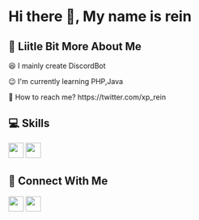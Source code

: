 # Hi there 👋, My name is rein


## 💫 Liitle Bit More About Me
<p>😆 I mainly create DiscordBot</p>
<p>😉 I'm currently learning PHP,Java</p>
<p>🤪 How to reach me? https://twitter.com/xp_rein</p>

## 💻 Skills
<p>
<img src="https://img.shields.io/badge/python-3670A0?style=for-the-badge&logo=python&logoColor=ffdd54" style="margin-bottom: 4px;" height="30px">
<img src="https://img.shields.io/badge/javascript-%23323330.svg?style=for-the-badge&logo=javascript&logoColor=%23F7DF1E" style="margin-bottom: 4px;" height="30px">
</p>

## 👥 Connect With Me
<p>
<a href="https://twitter.com/xp_rein"><img src="https://img.shields.io/badge/Twitter-%231DA1F2.svg?style=for-the-badge&logo=Twitter&logoColor=white" style="margin-bottom: 4px;" height="30px" target="_blank"></a>
<a href="https://twitter.com/rein#0001"><img src="https://img.shields.io/badge/Discord-%237289DA.svg?style=for-the-badge&logo=discord&logoColor=white" style="margin-bottom: 4px;" height="30px" target="_blank"></a>
</p>
